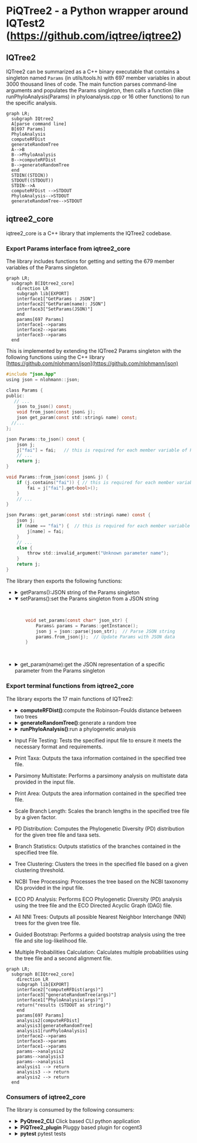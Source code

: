 # PiQTree2 - a Python wrapper around IQTest2 (https://github.com/iqtree/iqtree2)

## IQTree2

IQTree2 can be summarized as a C++ binary executable that contains a singleton named `Params` (in utils/tools.h) with 697 member variables in about 3000 thousand lines of code.  The main function parses command-line arguments and populates the Params singleton, then calls a function (like runPhyloAnalysis(Params) in phyloanalysis.cpp or 16 other functions) to run the specific analysis.

```mermaid
graph LR;
  subgraph IQtree2
  A[parse command line]
  B[697 Params]
  PhyloAnalysis
  computeRFDist
  generateRandomTree
  A-->B
  B-->PhyloAnalysis
  B-->computeRFDist
  B-->generateRandomTree
  end
  STDIN((STDIN))
  STDOUT((STDOUT))
  STDIN-->A
  computeRFDist -->STDOUT
  PhyloAnalysis-->STDOUT
  generateRandomTree-->STDOUT
```

## iqtree2_core

iqtree2_core is a C++ library that implements the IQTree2 codebase.  

### Export Params interface from iqtree2_core

The library includes functions for getting and setting the 679 member variables of the Params singleton.


```mermaid
graph LR;
  subgraph B[IQtree2_core]
    direction LR
    subgraph lib[EXPORT]
    interface1["GetParams : JSON"]
    interface2["GetParam(name): JSON"]
    interface3["SetParams(JSON)"]
    end
    params[697 Params]
    interface1-->params
    interface2-->params
    interface3-->params
  end
```

This is implemented by extending the IQTree2 Params singleton with the following functions using the C++ library [https://github.com/nlohmann/json](https://github.com/nlohmann/json)

```c
#include "json.hpp"
using json = nlohmann::json;

class Params {
public:
   // ...
    json to_json() const;
    void from_json(const json& j);
    json get_param(const std::string& name) const;
  //...
};

json Params::to_json() const {
    json j;
    j["fai"] = fai;   // this is required for each member variable of Params 
    // ... 
    return j;
}

void Params::from_json(const json& j) {
    if (j.contains("fai")) { // this is required for each member variable of Params 
        fai = j["fai"].get<bool>();  
    }
    // ... 
}

json Params::get_param(const std::string& name) const {
    json j;
    if (name == "fai") {  // this is required for each member variable of Params
        j[name] = fai;
    }
    // ... 
    else {
        throw std::invalid_argument("Unknown parameter name");
    }
    return j;
}
```
The library then exports the following functions:

- <details><summary>getParams():JSON string of the Params singleton</summary>
  <pre>

  ```c
      const char* get_params() {
          Params& params = Params::getInstance();
          json j = params.to_json();
          return j.dump().c_str();  // Convert JSON to string and return
      }
  ```
  </pre>
  </details>
- <details open><summary>setParams():set the Params singleton from a JSON string</summary>
  <pre>

  ```c
      void set_params(const char* json_str) {
          Params& params = Params::getInstance();
          json j = json::parse(json_str);  // Parse JSON string
          params.from_json(j);  // Update Params with JSON data
      }
  ``` 
  </pre>
  </details>
- <details><summary>get_param(name):get the JSON representation of a specific parameter from the Params singleton</summary>
  <pre>

  ```c
      char* get_param(const char* name) {
          try {
              Params& params = Params::getInstance();
              json j = params.get_param(name);
              std::string str = j.dump();
              char* cstr = new char[str.length() + 1];
              std::strcpy(cstr, str.c_str());
              return cstr;  // Caller is responsible for deleting this memory
          } catch (const std::exception& e) {
              // Handle error 
              return NULL;
          }
      }
  ```
  </pre>
  </details>



### Export terminal functions from iqtree2_core

The library exports the 17 main functions of IQTree2:
- <details><summary><strong>computeRFDist()</strong>:compute the Robinson-Foulds distance between two trees</summary> 
  <pre>

  ```c
  EXPORT const char* RF_distance_calculation(const char* tree1_file, const char* tree2_file);
  ```
  [https://github.com/cogent3/PiQTree2/issues/4]
  </pre>
  </details>
- <details><summary><strong>generateRandomTree()</strong>:generate a random tree</summary>
  <pre>

  ```c
      EXPORT const char* random_tree_generation(int num_taxa, const char* branch_length_mode);
  ```
  [https://github.com/cogent3/PiQTree2/issues/6]
  </pre>  
  </details>
- <details><summary><strong>runPhyloAnalysis()</strong>:run a phylogenetic analysis</summary>
  <pre>

  ```c
    EXPORT const char* phylogenetic_analysis(
        const char* aln_file, 
        const char* partition_file, 
        const char* tree_file 
    );
  ```
  </pre>
  [https://github.com/cogent3/PiQTree2/issues/5]
  </details>
- Input File Testing: Tests the specified input file to ensure it meets the necessary format and requirements.
- Print Taxa: Outputs the taxa information contained in the specified tree file.
- Parsimony Multistate: Performs a parsimony analysis on multistate data provided in the input file.
- Print Area: Outputs the area information contained in the specified tree file.
- Scale Branch Length: Scales the branch lengths in the specified tree file by a given factor.
- PD Distribution: Computes the Phylogenetic Diversity (PD) distribution for the given tree file and taxa sets.
- Branch Statistics: Outputs statistics of the branches contained in the specified tree file.
- Tree Clustering: Clusters the trees in the specified file based on a given clustering threshold.
- NCBI Tree Processing: Processes the tree based on the NCBI taxonomy IDs provided in the input file.
- ECO PD Analysis: Performs ECO Phylogenetic Diversity (PD) analysis using the tree file and the ECO Directed Acyclic Graph (DAG) file.
- All NNI Trees: Outputs all possible Nearest Neighbor Interchange (NNI) trees for the given tree file.
- Guided Bootstrap: Performs a guided bootstrap analysis using the tree file and site log-likelihood file.
- Multiple Probabilities Calculation: Calculates multiple probabilities using the tree file and a second alignment file.

```mermaid
graph LR;
  subgraph B[IQtree2_core]
    direction LR
    subgraph lib[EXPORT]
    interface2["computeRFDist(args)"]
    interface3["generateRandomTree(args)"]
    interface1["PhyloAnalysis(args)"]
    return("results (STDOUT as string)")
    end
    params[697 Params]
    analysis2[computeRFDist]
    analysis3[generateRandomTree]
    analysis1[runPhyloAnalysis]
    interface2-->params
    interface3-->params
    interface1-->params
    params-->analysis2
    params-->analysis3
    params-->analysis1
    analysis1 --> return
    analysis3 --> return
    analysis2 --> return
  end
```

### Consumers of iqtree2_core

The library is consumed by the following consumers:
- <details><summary><strong>PyQtree2_CLI</strong> Click based CLI python application</summary>
  <pre>

  ```mermaid
  graph LR;
    subgraph pyqtree[PiQTree2]
      direction LR
      subgraph function2[computeRFDist]
        direction LR
        call2["computeRFDist"]
        results2[computeRFDist results]
        call2--"iqtree2_core"-->results2
      end
      subgraph function3[generateRandomTree]
        direction LR
        call3["generateRandomTree"]
        results3[generateRandomTree results]
        call3--"iqtree2_core"-->results3
      end
      subgraph function1[PhyloAnalysis]
        direction LR
        call1["runPhyloAnalysis"]
        results1[runPhyloAnalysis results]
        call1--"iqtree2_core"-->results1
      end
    end
    subgraph PiQTree2_CLI
      direction LR
      args{click}
      args-.->call2
      args-.->call3
      args-.->call1
      results2-.->results
      results3-.->results
      results1-.->results
    end
    STDIN((STDIN))-->args 
    results-->STDOUT((STDOUT))
  ```

  </pre>
  </details>
- <details><summary><strong>PiQTree2_plugin</strong> Pluggy based plugin for cogent3</summary>
  <pre>

  ```mermaid
  graph LR;
    subgraph pyqtree[pyqtree]
      direction LR
      subgraph function2[computeRFDist]
        direction LR
        call2["computeRFDist(args2)"]
        results2[computeRFDist results]
        call2--"iqtree2_core"-->results2
      end
      subgraph function3[generateRandomTree]
        direction LR
        call3["generateRandomTree(args3)"]
        results3[generateRandomTree results]
        call3--"iqtree2_core"-->results3
      end
      subgraph function1[PhyloAnalysis]
        direction LR
        call1["runPhyloAnalysis(args1)"]
        results1[runPhyloAnalysis results]
        call1--"iqtree2_core"-->results1
      end
    end
    subgraph D[cogent3]
      direction LR
      plugin1-->pluginhost
      plugin2-->pluginhost
      pyqtreeplugin-->pluginhost
      subgraph pyqtreeplugin[pyqtreeplugin]
        direction LR
        func2[computeRFDist]-.->call2[computeRFDist]
        func3[generateRandomTree]-.->call3[generateRandomTree]
        func1[PhyloAnalysis]-.->call1[runPhyloAnalysis]
      end
    end
  ```
  </pre>
  </details>
- <details><summary><strong>pytest</strong> pytest tests</summary>
    <pre>

    ```mermaid
  graph LR;
    subgraph pyqtree[pyqtree]
      direction LR
      subgraph function1[PhyloAnalysis]
        direction LR
        call1["runPhyloAnalysis(args1)"]
        results1[runPhyloAnalysis results]
        call1--"iqtree2_core"-->results1
      end
      subgraph function2[computeRFDist]
        direction LR
        call2["computeRFDist(args2)"]
        results2[computeRFDist results]
        call2--"iqtree2_core"-->results2
      end
      subgraph function3[generateRandomTree]
        direction LR
        call3["generateRandomTree(args3)"]
        results3[generateRandomTree results]
        call3--"iqtree2_core"-->results3
      end
    end
    subgraph tests[tests]
      direction LR
      test1[test_runPhyloAnalysis]
      test2[test_computeRFDist]
      test3[test_generateRandomTree]
    end
    test1-.->call1
    test2-.->call2
    test3-.->call3
    pytest((pytest))-->tests
    ```
    </pre>
    </details>